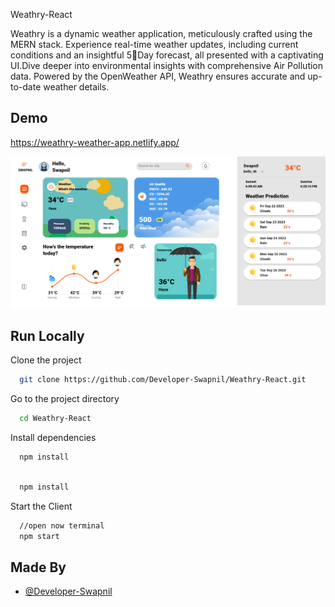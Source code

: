 Weathry-React

Weathry is a dynamic weather application, meticulously crafted using the MERN stack.
Experience real-time weather updates, including current conditions and an insightful 5Day forecast, all presented with a captivating UI.Dive deeper into environmental insights with comprehensive Air Pollution data.
Powered by the OpenWeather API, Weathry ensures accurate and up-to-date weather details.


## Demo

https://weathry-weather-app.netlify.app/

![](https://github.com/Developer-Swapnil/Weathry-React/blob/90ae40e561b47274c3ce44bbfb0feba3a5de1196/src/Images/Weathry-1.png)

## Run Locally

Clone the project

```bash
  git clone https://github.com/Developer-Swapnil/Weathry-React.git
```

Go to the project directory

```bash
  cd Weathry-React
```

Install dependencies

```bash
  npm install
```

```bash
  
  npm install
```


Start the Client

```bash
  //open now terminal
  npm start
```

## Made By

- [@Developer-Swapnil](https://github.com/Developer-Swapnil)
